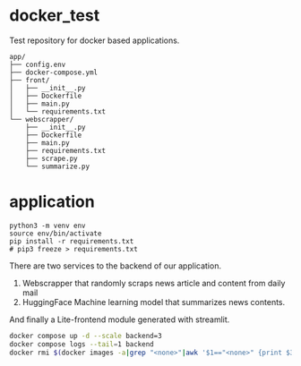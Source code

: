 # docker_test
Test repository for docker based applications.

```
app/
├── config.env
├── docker-compose.yml
├── front/
│   ├── __init__.py
│   ├── Dockerfile
│   ├── main.py
│   └── requirements.txt
└── webscrapper/
    ├── __init__.py
    ├── Dockerfile
    ├── main.py
    ├── requirements.txt
    ├── scrape.py
    └── summarize.py
```
# application

```
python3 -m venv env
source env/bin/activate
pip install -r requirements.txt 
# pip3 freeze > requirements.txt
```

There are two services to the backend of our application.

1. Webscrapper that randomly scraps news article and content from daily mail 
2. HuggingFace Machine learning model that summarizes news contents. 

And finally a Lite-frontend module generated with streamlit. 

```bash
docker compose up -d --scale backend=3
docker compose logs --tail=1 backend
docker rmi $(docker images -a|grep "<none>"|awk '$1=="<none>" {print $3}')
```
